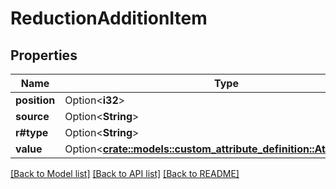 # ReductionAdditionItem

## Properties

Name | Type | Description | Notes
------------ | ------------- | ------------- | -------------
**position** | Option<**i32**> |  | [optional]
**source** | Option<**String**> |  | [optional]
**r#type** | Option<**String**> |  | [optional]
**value** | Option<[**crate::models::custom_attribute_definition::AttributeType**](decimal.md)> |  | [optional]

[[Back to Model list]](../README.md#documentation-for-models) [[Back to API list]](../README.md#documentation-for-api-endpoints) [[Back to README]](../README.md)


